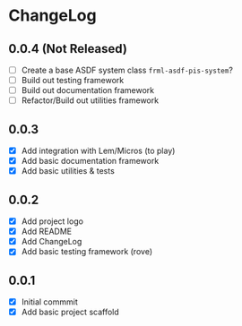 # ChangeLog

## 0.0.4 (Not Released)
 - [ ] Create a base ASDF system class `frml-asdf-pis-system`?
 - [ ] Build out testing framework
 - [ ] Build out documentation framework
 - [ ] Refactor/Build out utilities framework

## 0.0.3
 - [X] Add integration with Lem/Micros (to play)
 - [X] Add basic documentation framework
 - [X] Add basic utilities & tests

## 0.0.2
 - [X] Add project logo
 - [X] Add README
 - [X] Add ChangeLog
 - [X] Add basic testing framework (rove)

## 0.0.1
 - [X] Initial commmit
 - [X] Add basic project scaffold